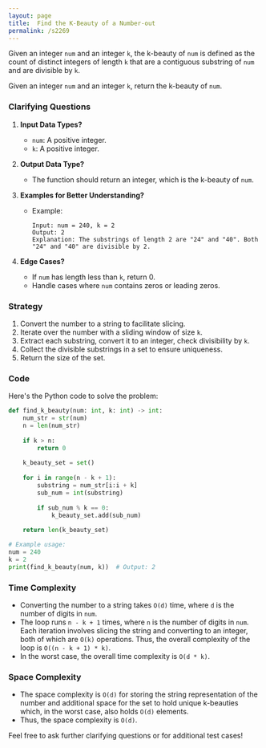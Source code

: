 ```yaml
---
layout: page
title:  Find the K-Beauty of a Number-out
permalink: /s2269
---
```

Given an integer `num` and an integer `k`, the k-beauty of `num` is defined as the count of distinct integers of length `k` that are a contiguous substring of `num` and are divisible by `k`. 

Given an integer `num` and an integer `k`, return the k-beauty of `num`.

### Clarifying Questions
1. **Input Data Types?**
   - `num`: A positive integer.
   - `k`: A positive integer.

2. **Output Data Type?**
   - The function should return an integer, which is the k-beauty of `num`.

3. **Examples for Better Understanding?**
   - Example:
     ```plaintext
     Input: num = 240, k = 2
     Output: 2
     Explanation: The substrings of length 2 are "24" and "40". Both "24" and "40" are divisible by 2.
     ```

4. **Edge Cases?**
   - If `num` has length less than `k`, return 0.
   - Handle cases where `num` contains zeros or leading zeros.

### Strategy
1. Convert the number to a string to facilitate slicing.
2. Iterate over the number with a sliding window of size `k`.
3. Extract each substring, convert it to an integer, check divisibility by `k`.
4. Collect the divisible substrings in a set to ensure uniqueness.
5. Return the size of the set.

### Code
Here's the Python code to solve the problem:

```python
def find_k_beauty(num: int, k: int) -> int:
    num_str = str(num)
    n = len(num_str)
    
    if k > n:
        return 0
    
    k_beauty_set = set()
    
    for i in range(n - k + 1):
        substring = num_str[i:i + k]
        sub_num = int(substring)
        
        if sub_num % k == 0:
            k_beauty_set.add(sub_num)
            
    return len(k_beauty_set)

# Example usage:
num = 240
k = 2
print(find_k_beauty(num, k))  # Output: 2
```

### Time Complexity
- Converting the number to a string takes `O(d)` time, where `d` is the number of digits in `num`.
- The loop runs `n - k + 1` times, where `n` is the number of digits in `num`. Each iteration involves slicing the string and converting to an integer, both of which are `O(k)` operations. Thus, the overall complexity of the loop is `O((n - k + 1) * k)`.
- In the worst case, the overall time complexity is `O(d * k)`.

### Space Complexity
- The space complexity is `O(d)` for storing the string representation of the number and additional space for the set to hold unique k-beauties which, in the worst case, also holds `O(d)` elements.
- Thus, the space complexity is `O(d)`.

Feel free to ask further clarifying questions or for additional test cases!